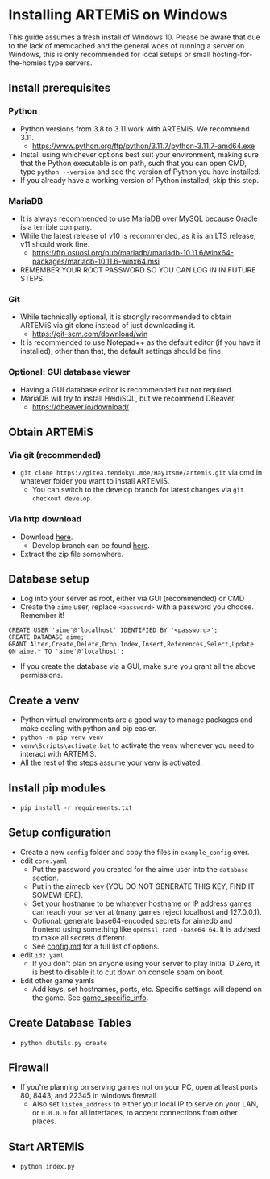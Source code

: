 # Installing ARTEMiS on Windows
This guide assumes a fresh install of Windows 10. Please be aware that due to the lack of memcached and the general woes of running a server on Windows, this is only recommended for local setups or small hosting-for-the-homies type servers.

## Install prerequisites
### Python
- Python versions from 3.8 to 3.11 work with ARTEMiS. We recommend 3.11.
    - https://www.python.org/ftp/python/3.11.7/python-3.11.7-amd64.exe
- Install using whichever options best suit your environment, making sure that the Python executable is on path, such that you can open CMD, type `python --version` and see the version of Python you have installed.
- If you already have a working version of Python installed, skip this step.

### MariaDB
- It is always recommended to use MariaDB over MySQL because Oracle is a terrible company.
- While the latest release of v10 is recommended, as it is an LTS release, v11 should work fine.
    - https://ftp.osuosl.org/pub/mariadb//mariadb-10.11.6/winx64-packages/mariadb-10.11.6-winx64.msi
- REMEMBER YOUR ROOT PASSWORD SO YOU CAN LOG IN IN FUTURE STEPS.

### Git
- While technically optional, it is strongly recommended to obtain ARTEMiS via git clone instead of just downloading it.
    - https://git-scm.com/download/win
- It is recommended to use Notepad++ as the default editor (if you have it installed), other than that, the default settings should be fine.

### Optional: GUI database viewer
- Having a GUI database editor is recommended but not required.
- MariaDB will try to install HeidiSQL, but we recommend DBeaver.
    - https://dbeaver.io/download/

## Obtain ARTEMiS
### Via git (recommended)
- `git clone https://gitea.tendokyu.moe/Hay1tsme/artemis.git` via cmd in whatever folder you want to install ARTEMiS.
    - You can switch to the develop branch for latest changes via `git checkout develop`.

### Via http download
- Download [here](https://gitea.tendokyu.moe/Hay1tsme/artemis/archive/master.zip).
    - Develop branch can be found [here](https://gitea.tendokyu.moe/Hay1tsme/artemis/archive/develop.zip).
- Extract the zip file somewhere.

## Database setup
- Log into your server as root, either via GUI (recommended) or CMD
- Create the `aime` user, replace `<password>` with a password you choose. Remember it!
```
CREATE USER 'aime'@'localhost' IDENTIFIED BY '<password>';
CREATE DATABASE aime;
GRANT Alter,Create,Delete,Drop,Index,Insert,References,Select,Update ON aime.* TO 'aime'@'localhost';
```
- If you create the database via a GUI, make sure you grant all the above permissions.

## Create a venv
- Python virtual environments are a good way to manage packages and make dealing with python and pip easier.
- `python -m pip venv venv`
- `venv\Scripts\activate.bat` to activate the venv whenever you need to interact with ARTEMiS.
- All the rest of the steps assume your venv is activated.

## Install pip modules
- `pip install -r requirements.txt`

## Setup configuration
- Create a new `config` folder and copy the files in `example_config` over.
- edit `core.yaml`
    - Put the password you created for the aime user into the `database` section.
    - Put in the aimedb key (YOU DO NOT GENERATE THIS KEY, FIND IT SOMEWHERE).
    - Set your hostname to be whatever hostname or IP address games can reach your server at (many games reject localhost and 127.0.0.1).
    - Optional: generate base64-encoded secrets for aimedb and frontend using something like `openssl rand -base64 64`. It is advised to make all secrets different.
    - See [config.md](docs/config.md) for a full list of options.
- edit `idz.yaml`
    - If you don't plan on anyone using your server to play Initial D Zero, it is best to disable it to cut down on console spam on boot.
- Edit other game yamls
    - Add keys, set hostnames, ports, etc. Specific settings will depend on the game. See [game_specific_info](docs/game_specific_info.md).

## Create Database Tables
- `python dbutils.py create`

## Firewall
- If you're planning on serving games not on your PC, open at least ports 80, 8443, and 22345 in windows firewall
    - Also set `listen_address` to either your local IP to serve on your LAN, or `0.0.0.0` for all interfaces, to accept connections from other places.

## Start ARTEMiS
- `python index.py`
